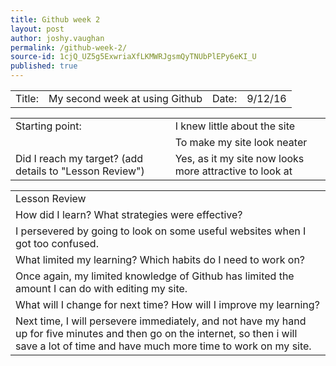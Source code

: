 ```yaml
---
title: Github week 2
layout: post
author: joshy.vaughan
permalink: /github-week-2/
source-id: 1cjQ_UZ5g5ExwriaXfLKMWRJgsmQyTNUbPlEPy6eKI_U
published: true
---
```

<table>
  <tr>
    <td>Title:  </td>
    <td>My second week at using Github </td>
    <td> Date:  </td>
    <td>9/12/16</td>
  </tr>
</table>


<table>
  <tr>
    <td>Starting point:</td>
    <td>I knew little about the site</td>
  </tr>
  <tr>
    <td></td>
    <td>To make my site look neater</td>
  </tr>
  <tr>
    <td>Did I reach my target? 
(add details to "Lesson Review")</td>
    <td>Yes, as it my site now looks more attractive to look at </td>
  </tr>
</table>


<table>
  <tr>
    <td>Lesson Review</td>
  </tr>
  <tr>
    <td>How did I learn? What strategies were effective? </td>
  </tr>
  <tr>
    <td>I persevered by going to look on some useful websites when I got too confused.</td>
  </tr>
  <tr>
    <td>What limited my learning? Which habits do I need to work on? </td>
  </tr>
  <tr>
    <td>Once again, my limited knowledge of Github has limited the amount I can do with editing my site.</td>
  </tr>
  <tr>
    <td>What will I change for next time? How will I improve my learning?</td>
  </tr>
  <tr>
    <td>Next time, I will persevere immediately, and not have my hand up for five minutes and then go on the internet, so then i will save a lot of time and have much more time to work on my site. </td>
  </tr>
</table>


